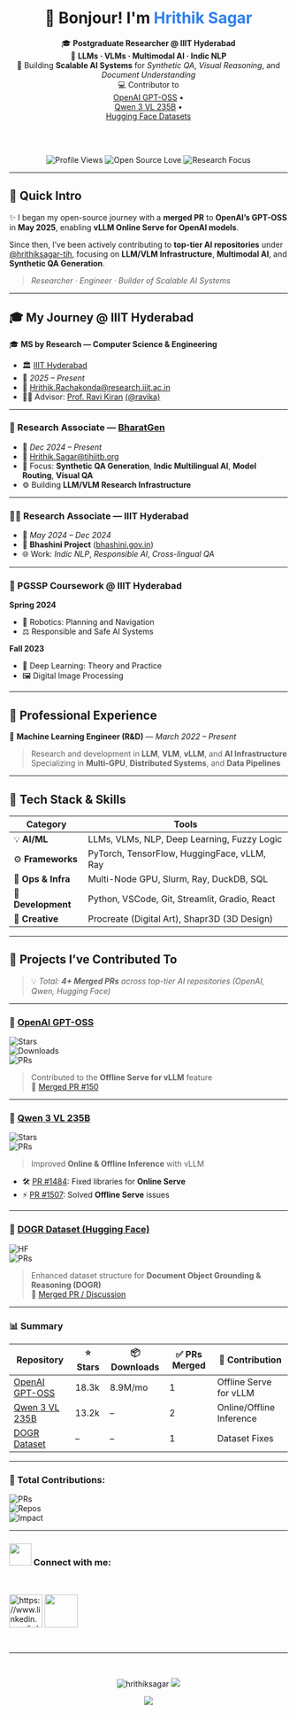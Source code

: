<!-- 🌟 VISUAL INTRO -->
<div align="center">

# 👋 Bonjour! I'm <span style="color:#2F80ED;">Hrithik Sagar</span>  

🎓 <b>Postgraduate Researcher @ IIIT Hyderabad</b>  
🧠 <b>LLMs · VLMs · Multimodal AI · Indic NLP</b>  
🚀 Building <b>Scalable AI Systems</b> for <i>Synthetic QA</i>, <i>Visual Reasoning</i>, and <i>Document Understanding</i>  
💻 Contributor to  
<a href="https://github.com/openai/gpt-oss">OpenAI GPT-OSS</a> •  
<a href="https://github.com/QwenLM/Qwen3-VL">Qwen 3 VL 235B</a> •  
<a href="https://huggingface.co/datasets/yinanzhou1/doge_data">Hugging Face Datasets</a>

<br><br>

![Profile Views](https://komarev.com/ghpvc/?username=hrithiksagar&label=Profile%20Views&color=blueviolet&style=flat-square)
![Open Source Love](https://img.shields.io/badge/Open--Source-Love-ff69b4?style=flat-square)
![Research Focus](https://img.shields.io/badge/Focus-AI%20Research%20%26%20Infrastructure-success?style=flat-square)

</div>

---

## 🧠 Quick Intro  
✨ I began my open-source journey with a **merged PR** to **OpenAI’s GPT-OSS** in **May 2025**, enabling **vLLM Online Serve for OpenAI models**.  

Since then, I’ve been actively contributing to **top-tier AI repositories** under [@hrithiksagar-tih](https://github.com/hrithiksagar-tih), focusing on **LLM/VLM Infrastructure**, **Multimodal AI**, and **Synthetic QA Generation**.  

> _Researcher · Engineer · Builder of Scalable AI Systems_

---

## 🎓 My Journey @ IIIT Hyderabad  

🎓 **MS by Research — Computer Science & Engineering**  
- 🏛️ [IIIT Hyderabad](https://www.iiit.ac.in)  
- 📅 *2025 – Present*  
- 📧 Hrithik.Rachakonda@research.iiit.ac.in  
- 👨‍🏫 Advisor: [Prof. Ravi Kiran](https://scholar.google.co.in/citations?hl=en&user=oLJTcXIAAAAJ) [(@ravika)](https://github.com/ravika)  

---

### 🔬 Research Associate — [BharatGen](https://bharatgen.in)  
- 📅 *Dec 2024 – Present*  
- 📧 Hrithik.Sagar@tihiitb.org  
- 🧭 Focus: **Synthetic QA Generation**, **Indic Multilingual AI**, **Model Routing**, **Visual QA**  
- ⚙️ Building **LLM/VLM Research Infrastructure**  

---

### 👨‍💻 Research Associate — IIIT Hyderabad  
- 📅 *May 2024 – Dec 2024*  
- 🧠 **Bhashini Project** ([bhashini.gov.in](https://bhashini.gov.in))  
- 🌐 Work: *Indic NLP*, *Responsible AI*, *Cross-lingual QA*  

---

### 📘 PGSSP Coursework @ IIIT Hyderabad  

**Spring 2024**  
- 🤖 Robotics: Planning and Navigation  
- ⚖️ Responsible and Safe AI Systems  

**Fall 2023**  
- 🧠 Deep Learning: Theory and Practice  
- 🖼️ Digital Image Processing  

---

## 🧩 Professional Experience  

💼 **Machine Learning Engineer (R&D)** — *March 2022 – Present*  
> Research and development in **LLM**, **VLM**, **vLLM**, and **AI Infrastructure**  
> Specializing in **Multi-GPU**, **Distributed Systems**, and **Data Pipelines**

---

## 🧰 Tech Stack & Skills  

| Category | Tools |
|----------|-------|
| 💡 **AI/ML** | LLMs, VLMs, NLP, Deep Learning, Fuzzy Logic |
| ⚙️ **Frameworks** | PyTorch, TensorFlow, HuggingFace, vLLM, Ray |
| 🧠 **Ops & Infra** | Multi-Node GPU, Slurm, Ray, DuckDB, SQL |
| 🧩 **Development** | Python, VSCode, Git, Streamlit, Gradio, React |
| 🎨 **Creative** | Procreate (Digital Art), Shapr3D (3D Design) |

---

## 🚀 Projects I’ve Contributed To  

> 💡 _Total: **4+ Merged PRs** across top-tier AI repositories (OpenAI, Qwen, Hugging Face)_  

---

### 🧠 [OpenAI GPT-OSS](https://github.com/openai/gpt-oss?tab=readme-ov-file#vllm)  
![Stars](https://img.shields.io/github/stars/openai/gpt-oss?style=flat-square&logo=github&color=yellow)  
![Downloads](https://img.shields.io/badge/Downloads-8.9M%2Fmonth-blue?style=flat-square)  
![PRs](https://img.shields.io/badge/Merged%20PRs-1-brightgreen?style=flat-square)  

> Contributed to the **Offline Serve for vLLM** feature  
🔗 [Merged PR #150](https://github.com/openai/gpt-oss/pull/150)

---

### 🧬 [Qwen 3 VL 235B](https://github.com/QwenLM/Qwen3-VL)  
![Stars](https://img.shields.io/github/stars/QwenLM/Qwen3-VL?style=flat-square&color=orange)  
![PRs](https://img.shields.io/badge/Merged%20PRs-2-brightgreen?style=flat-square)

> Improved **Online & Offline Inference** with vLLM  
- 🛠️ [PR #1484](https://github.com/QwenLM/Qwen3-VL/pull/1484): Fixed libraries for **Online Serve**  
- ⚡ [PR #1507](https://github.com/QwenLM/Qwen3-VL/pull/1507): Solved **Offline Serve** issues  

---

### 🧾 [DOGR Dataset (Hugging Face)](https://huggingface.co/datasets/yinanzhou1/doge_data)  
![HF](https://img.shields.io/badge/HuggingFace-Dataset-orange?style=flat-square&logo=huggingface)  
![PRs](https://img.shields.io/badge/Merged%20PRs-1-brightgreen?style=flat-square)

> Enhanced dataset structure for **Document Object Grounding & Reasoning (DOGR)**  
🔗 [Merged PR / Discussion](https://huggingface.co/datasets/yinanzhou1/doge_data/discussions/2)

---

### 📊 Summary  
| Repository | ⭐ Stars | 📦 Downloads | ✅ PRs Merged | 🚀 Contribution |
|-------------|----------|--------------|---------------|-----------------|
| [OpenAI GPT-OSS](https://github.com/openai/gpt-oss) | 18.3k | 8.9M/mo | 1 | Offline Serve for vLLM |
| [Qwen 3 VL 235B](https://github.com/QwenLM/Qwen3-VL) | 13.2k | – | 2 | Online/Offline Inference |
| [DOGR Dataset](https://huggingface.co/datasets/yinanzhou1/doge_data) | – | – | 1 | Dataset Fixes |

---

### 🧭 Total Contributions:  
![PRs](https://img.shields.io/badge/Total%20Merged%20PRs-4-brightgreen?style=for-the-badge)  
![Repos](https://img.shields.io/badge/Top%20AI%20Repos-3-blueviolet?style=for-the-badge)  
![Impact](https://img.shields.io/badge/Impact-High-success?style=for-the-badge)

---
<h3 align="left"><img src="https://blogs.missouristate.edu/polsci/files/2019/08/handshake1.gif" width="40" height="40"> Connect with me:</h3>
</div>
<br>
<p align="left">
<a href="https://www.linkedin.com/in/hrithiksagar/" target="blank"><img align="center" src="https://cliply.co/wp-content/uploads/2021/02/372102050_LINKEDIN_ICON_TRANSPARENT_1080.gif" alt="https://www.linkedin.com/in/hrithik-sagar-539046175/" height="60" width="60" /></a>
<a href="https://www.instagram.com/hrithik.sagar/" target="blank"><img align="center" src="https://cliply.co/wp-content/uploads/2019/07/371907300_INSTAGRAM_ICON_TRANSPARENT_400.gif" height="60" width="60" /></a>
</p>
<br>

<hr>

<br>
<p align = "center"> <img src="https://github-readme-stats.vercel.app/api/top-langs?username=hrithiksagar&show_icons=true&locale=en&layout=compact" alt="hrithiksagar" />  <img  src = "https://github-readme-stats.vercel.app/api?username=hrithiksagar&show_icons=true&theme=radical&line_height=27">
</p>

<p align = "center">
 <img  src="https://github-readme-streak-stats.herokuapp.com/?user=hrithiksagar&show_icons=true&locale=en&layout=compact&theme=radical&line_height=0" />
</p> 
